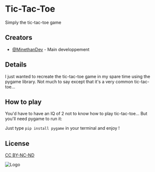 # Tic-Tac-Toe
Simply the tic-tac-toe game

## Creators
- [@MinethanDev](https://github.com/MinethanDev) - Main developpement

## Details
I just wanted to recreate the tic-tac-toe game in my spare time using the pygame library. Not much to say except that it's a very common tic-tac-toe...

## How to play
You'd have to have an IQ of 2 not to know how to play tic-tac-toe... But you'll need pygame to run it:

Just type `pip install pygame` in your terminal and enjoy !

## License
[CC BY-NC-ND](https://creativecommons.org/licenses/by-nc-nd/4.0//)

![Logo](https://i.creativecommons.org/l/by-nc-nd/4.0/88x31.png)
